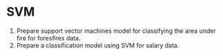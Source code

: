# SVM
1. Prepare support vector machines model for classifying the area under fire for foresfires data.
2. Prepare a classification model using SVM for salary data.

